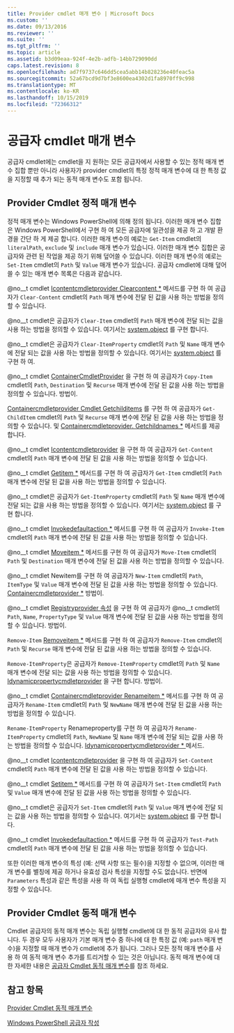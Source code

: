 ```yaml
---
title: Provider cmdlet 매개 변수 | Microsoft Docs
ms.custom: ''
ms.date: 09/13/2016
ms.reviewer: ''
ms.suite: ''
ms.tgt_pltfrm: ''
ms.topic: article
ms.assetid: b3d09eaa-924f-4e2b-adfb-14bb729090dd
caps.latest.revision: 8
ms.openlocfilehash: ad7f9737c646dd5cea5abb14b828236e40feac5a
ms.sourcegitcommit: 52a67bcd9d7bf3e8600ea4302d1fa8970ff9c998
ms.translationtype: MT
ms.contentlocale: ko-KR
ms.lasthandoff: 10/15/2019
ms.locfileid: "72366312"
---
```

# <a name="provider-cmdlet-parameters"></a>공급자 cmdlet 매개 변수

공급자 cmdlet에는 cmdlet을 지 원하는 모든 공급자에서 사용할 수 있는 정적 매개 변수 집합 뿐만 아니라 사용자가 provider cmdlet의 특정 정적 매개 변수에 대 한 특정 값을 지정할 때 추가 되는 동적 매개 변수도 포함 됩니다.

## <a name="provider-cmdlet-static-parameters"></a>Provider Cmdlet 정적 매개 변수

정적 매개 변수는 Windows PowerShell에 의해 정의 됩니다. 이러한 매개 변수 집합은 Windows PowerShell에서 구현 하 여 모든 공급자에 일관성을 제공 하 고 개발 환경을 간단 하 게 제공 합니다. 이러한 매개 변수의 예로는 `Get-Item` cmdlet의 `literalPath`, `exclude` 및 `include` 매개 변수가 있습니다. 이러한 매개 변수 집합은 공급자와 관련 된 작업을 제공 하기 위해 덮어쓸 수 있습니다. 이러한 매개 변수의 예로는 `Set-Item` cmdlet의 `Path` 및 `Value` 매개 변수가 있습니다. 공급자 cmdlet에 대해 덮어쓸 수 있는 매개 변수 목록은 다음과 같습니다.

@no__t cmdlet [Icontentcmdletprovider Clearcontent *](/dotnet/api/System.Management.Automation.Provider.IContentCmdletProvider.ClearContent) 메서드를 구현 하 여 공급자가 `Clear-Content` cmdlet의 `Path` 매개 변수에 전달 된 값을 사용 하는 방법을 정의할 수 있습니다.

@no__t cmdlet은 공급자가 `Clear-Item` cmdlet의 `Path` 매개 변수에 전달 되는 값을 사용 하는 방법을 정의할 수 있습니다. 여기서는 [system.object](/dotnet/api/System.Management.Automation.Provider.ItemCmdletProvider.ClearItem) 를 구현 합니다.

@no__t cmdlet은 공급자가 `Clear-ItemProperty` cmdlet의 `Path` 및 `Name` 매개 변수에 전달 되는 값을 사용 하는 방법을 정의할 수 있습니다. 여기서는 [system.object](/dotnet/api/System.Management.Automation.Provider.IPropertyCmdletProvider.ClearProperty) 를 구현 하 여.

@no__t cmdlet [ContainerCmdletProvider](/dotnet/api/System.Management.Automation.Provider.ContainerCmdletProvider.CopyItem) 을 구현 하 여 공급자가 `Copy-Item` cmdlet의 `Path`, `Destination` 및 `Recurse` 매개 변수에 전달 된 값을 사용 하는 방법을 정의할 수 있습니다. 방법이.

[Containercmdletprovider Cmdlet Getchilditems](/dotnet/api/System.Management.Automation.Provider.ContainerCmdletProvider.GetChildItems) 를 구현 하 여 공급자가 `Get-ChildItem` cmdlet의 `Path` 및 `Recurse` 매개 변수에 전달 된 값을 사용 하는 방법을 정의할 수 있습니다. 및 [Containercmdletprovider. Getchildnames *](/dotnet/api/System.Management.Automation.Provider.ContainerCmdletProvider.GetChildNames) 메서드를 제공 합니다.

@no__t cmdlet [Icontentcmdletprovider](/dotnet/api/System.Management.Automation.Provider.IContentCmdletProvider.GetContentReader) 을 구현 하 여 공급자가 `Get-Content` cmdlet의 `Path` 매개 변수에 전달 된 값을 사용 하는 방법을 정의할 수 있습니다.

@no__t cmdlet [Getitem *](/dotnet/api/System.Management.Automation.Provider.ItemCmdletProvider.GetItem) 메서드를 구현 하 여 공급자가 `Get-Item` cmdlet의 `Path` 매개 변수에 전달 된 값을 사용 하는 방법을 정의할 수 있습니다.

@no__t cmdlet은 공급자가 `Get-ItemProperty` cmdlet의 `Path` 및 `Name` 매개 변수에 전달 되는 값을 사용 하는 방법을 정의할 수 있습니다. 여기서는 [system.object](/dotnet/api/System.Management.Automation.Provider.IPropertyCmdletProvider.GetProperty) 를 구현 합니다.

@no__t cmdlet [Invokedefaultaction *](/dotnet/api/System.Management.Automation.Provider.ItemCmdletProvider.InvokeDefaultAction) 메서드를 구현 하 여 공급자가 `Invoke-Item` cmdlet의 `Path` 매개 변수에 전달 된 값을 사용 하는 방법을 정의할 수 있습니다.

@no__t cmdlet [Moveitem *](/dotnet/api/System.Management.Automation.Provider.NavigationCmdletProvider.MoveItem) 메서드를 구현 하 여 공급자가 `Move-Item` cmdlet의 `Path` 및 `Destination` 매개 변수에 전달 된 값을 사용 하는 방법을 정의할 수 있습니다.

@no__t cmdlet Newitem를 구현 하 여 공급자가 `New-Item` cmdlet의 `Path`, `ItemType` 및 `Value` 매개 변수에 전달 된 값을 사용 하는 방법을 정의할 수 있습니다. [Containercmdletprovider *](/dotnet/api/System.Management.Automation.Provider.ContainerCmdletProvider.NewItem) 방법이.

@no__t cmdlet [Registryprovider 속성](/dotnet/api/Microsoft.PowerShell.Commands.RegistryProvider.NewProperty) 을 구현 하 여 공급자가 @no__t cmdlet의 `Path`, `Name`, `PropertyType` 및 `Value` 매개 변수에 전달 된 값을 사용 하는 방법을 정의할 수 있습니다. 방법이.

`Remove-Item` [Removeitem *](/dotnet/api/System.Management.Automation.Provider.ContainerCmdletProvider.RemoveItem) 메서드를 구현 하 여 공급자가 `Remove-Item` cmdlet의 `Path` 및 `Recurse` 매개 변수에 전달 된 값을 사용 하는 방법을 정의할 수 있습니다.

`Remove-ItemProperty`은 공급자가 `Remove-ItemProperty` cmdlet의 `Path` 및 `Name` 매개 변수에 전달 되는 값을 사용 하는 방법을 정의할 수 있습니다. [Idynamicpropertycmdletprovider](/dotnet/api/System.Management.Automation.Provider.IDynamicPropertyCmdletProvider.RemoveProperty) 을 구현 합니다. 방법이.

@no__t cmdlet [Containercmdletprovider Renameitem *](/dotnet/api/System.Management.Automation.Provider.ContainerCmdletProvider.RenameItem) 메서드를 구현 하 여 공급자가 `Rename-Item` cmdlet의 `Path` 및 `NewName` 매개 변수에 전달 된 값을 사용 하는 방법을 정의할 수 있습니다.

`Rename-ItemProperty` Renameproperty를 구현 하 여 공급자가 `Rename-ItemProperty` cmdlet의 `Path`, `NewName` 및 `Name` 매개 변수에 전달 되는 값을 사용 하는 방법을 정의할 수 있습니다. [Idynamicpropertycmdletprovider * ](/dotnet/api/System.Management.Automation.Provider.IDynamicPropertyCmdletProvider.RenameProperty)메서드.

@no__t cmdlet [Icontentcmdletprovider](/dotnet/api/System.Management.Automation.Provider.IContentCmdletProvider.GetContentWriter) 을 구현 하 여 공급자가 `Set-Content` cmdlet의 `Path` 매개 변수에 전달 된 값을 사용 하는 방법을 정의할 수 있습니다.

@no__t cmdlet [Setitem *](/dotnet/api/System.Management.Automation.Provider.ItemCmdletProvider.SetItem) 메서드를 구현 하 여 공급자가 `Set-Item` cmdlet의 `Path` 및 `Value` 매개 변수에 전달 된 값을 사용 하는 방법을 정의할 수 있습니다.

@no__t cmdlet은 공급자가 `Set-Item` cmdlet의 `Path` 및 `Value` 매개 변수에 전달 되는 값을 사용 하는 방법을 정의할 수 있습니다. 여기서는 [system.object](/dotnet/api/System.Management.Automation.Provider.IPropertyCmdletProvider.SetProperty) 를 구현 합니다.

@no__t cmdlet [Invokedefaultaction *](/dotnet/api/System.Management.Automation.Provider.ItemCmdletProvider.InvokeDefaultAction) 메서드를 구현 하 여 공급자가 `Test-Path` cmdlet의 `Path` 매개 변수에 전달 된 값을 사용 하는 방법을 정의할 수 있습니다.

또한 이러한 매개 변수의 특성 (예: 선택 사항 또는 필수)을 지정할 수 없으며, 이러한 매개 변수를 별칭에 제공 하거나 유효성 검사 특성을 지정할 수도 없습니다. 반면에 `Parameters` 특성과 같은 특성을 사용 하 여 독립 실행형 cmdlet에 매개 변수 특성을 지정할 수 있습니다.

## <a name="provider-cmdlet-dynamic-parameters"></a>Provider Cmdlet 동적 매개 변수

Cmdlet 공급자의 동적 매개 변수는 독립 실행형 cmdlet에 대 한 동적 공급자와 유사 합니다. 두 경우 모두 사용자가 기본 매개 변수 중 하나에 대 한 특정 값 (예: `path` 매개 변수)을 지정할 때 매개 변수가 cmdlet에 추가 됩니다. 그러나 모든 정적 매개 변수를 사용 하 여 동적 매개 변수 추가를 트리거할 수 있는 것은 아닙니다. 동적 매개 변수에 대 한 자세한 내용은 [공급자 Cmdlet 동적 매개 변수](./provider-cmdlet-dynamic-parameters.md)를 참조 하세요.

## <a name="see-also"></a>참고 항목

[Provider Cmdlet 동적 매개 변수](./provider-cmdlet-dynamic-parameters.md)

[Windows PowerShell 공급자 작성](./writing-a-windows-powershell-provider.md)